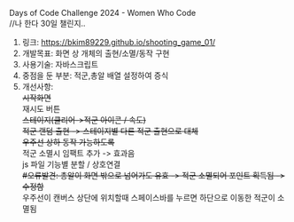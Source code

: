 Days of Code Challenge 2024 - Women Who Code <br />
//나 한다 30일 챌린지.. <br />

1. 링크: https://bkim89229.github.io/shooting_game_01/
2. 개발목표: 화면 상 개체의 출현/소멸/동작 구현
3. 사용기술: 자바스크립트
4. 중점을 둔 부분: 적군,총알 배열 설정하여 증식
5. 개선사항:<br />
   <s>시작화면</s><br />
   재시도 버튼<br />
   <s>스테이지(클리어->적군 아이콘 / 속도)</s><br />
   <s>적군 랜덤 출현 -> 스테이지별 다른 적군 출현으로 대체</s><br />
   <s>우주선 상하 동작 가능하도록</s><br />
   적군 소멸시 임팩트 추가 -> 효과음 <br />
   js 파일 기능별 분할 / 상호연결 <br />
   <s> #오류발견: 총알이 화면 밖으로 넘어가도 유효 -> 적군 소멸되어 포인트 획득됨 -> 수정함 </s><br />
   우주선이 캔버스 상단에 위치할때 스페이스바를 누르면 하단으로 이동한 적군이 소멸됨
